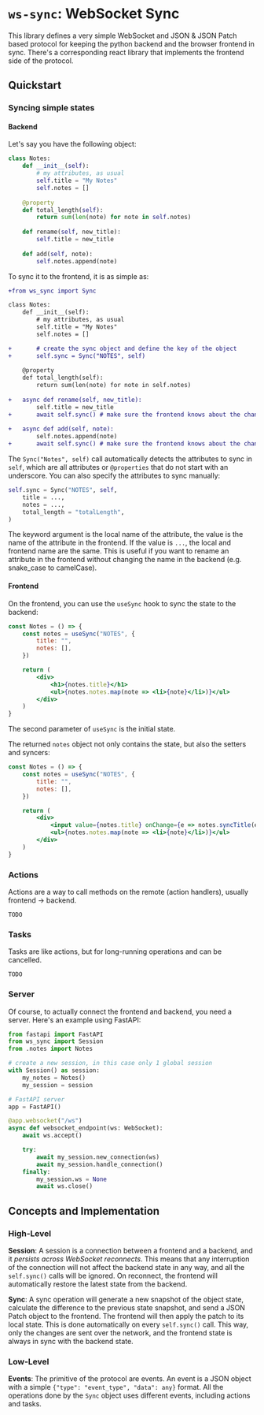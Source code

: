 # `ws-sync`: WebSocket Sync

This library defines a very simple WebSocket and JSON & JSON Patch based protocol for keeping the python backend and the browser frontend in sync. There's a corresponding react library that implements the frontend side of the protocol.

## Quickstart

### Syncing simple states
#### Backend
Let's say you have the following object:
```python
class Notes:
    def __init__(self):
        # my attributes, as usual
        self.title = "My Notes"
        self.notes = []
    
    @property
    def total_length(self):
        return sum(len(note) for note in self.notes)
    
    def rename(self, new_title):
        self.title = new_title
    
    def add(self, note):
        self.notes.append(note)
```

To sync it to the frontend, it is as simple as:

```diff
+from ws_sync import Sync

class Notes:
    def __init__(self):
        # my attributes, as usual
        self.title = "My Notes"
        self.notes = []

+       # create the sync object and define the key of the object
+       self.sync = Sync("NOTES", self)
    
    @property
    def total_length(self):
        return sum(len(note) for note in self.notes)
    
+   async def rename(self, new_title):
        self.title = new_title
+       await self.sync() # make sure the frontend knows about the change
    
+   async def add(self, note):
        self.notes.append(note)
+       await self.sync() # make sure the frontend knows about the change
```

The `Sync("Notes", self)` call automatically detects the attributes to sync in `self`, which are all attributes or `@properties` that do not start with an underscore. You can also specify the attributes to sync manually:

```python
self.sync = Sync("NOTES", self,
    title = ...,
    notes = ...,
    total_length = "totalLength",
)
```

The keyword argument is the local name of the attribute, the value is the name of the attribute in the frontend. If the value is `...`, the local and frontend name are the same. This is useful if you want to rename an attribute in the frontend without changing the name in the backend (e.g. snake_case to camelCase).

#### Frontend
On the frontend, you can use the `useSync` hook to sync the state to the backend:

```jsx
const Notes = () => {
    const notes = useSync("NOTES", {
        title: "",
        notes: [],
    })

    return (
        <div>
            <h1>{notes.title}</h1>
            <ul>{notes.notes.map(note => <li>{note}</li>)}</ul>
        </div>
    )
}
```

The second parameter of `useSync` is the initial state.

The returned `notes` object not only contains the state, but also the setters and syncers:

```jsx
const Notes = () => {
    const notes = useSync("NOTES", {
        title: "",
        notes: [],
    })

    return (
        <div>
            <input value={notes.title} onChange={e => notes.syncTitle(e.target.value)} />
            <ul>{notes.notes.map(note => <li>{note}</li>)}</ul>
        </div>
    )
}
```

### Actions
Actions are a way to call methods on the remote (action handlers), usually frontend -> backend.

`TODO`

### Tasks
Tasks are like actions, but for long-running operations and can be cancelled.

`TODO`

### Server
Of course, to actually connect the frontend and backend, you need a server. Here's an example using FastAPI:

```python
from fastapi import FastAPI
from ws_sync import Session
from .notes import Notes

# create a new session, in this case only 1 global session
with Session() as session:
    my_notes = Notes()
    my_session = session

# FastAPI server
app = FastAPI()

@app.websocket("/ws")
async def websocket_endpoint(ws: WebSocket):
    await ws.accept()

    try:
        await my_session.new_connection(ws)
        await my_session.handle_connection()
    finally:
        my_session.ws = None
        await ws.close()
```


## Concepts and Implementation

### High-Level
**Session**: A session is a connection between a frontend and a backend, and it *persists across WebSocket reconnects*. This means that any interruption of the connection will not affect the backend state in any way, and all the `self.sync()` calls will be ignored. On reconnect, the frontend will automatically restore the latest state from the backend.

**Sync**: A sync operation will generate a new snapshot of the object state, calculate the difference to the previous state snapshot, and send a JSON Patch object to the frontend. The frontend will then apply the patch to its local state. This is done automatically on every `self.sync()` call. This way, only the changes are sent over the network, and the frontend state is always in sync with the backend state.

### Low-Level
**Events**: The primitive of the protocol are events. An event is a JSON object with a simple `{"type": "event_type", "data": any}` format. All the operations done by the `Sync` object uses different events, including actions and tasks.